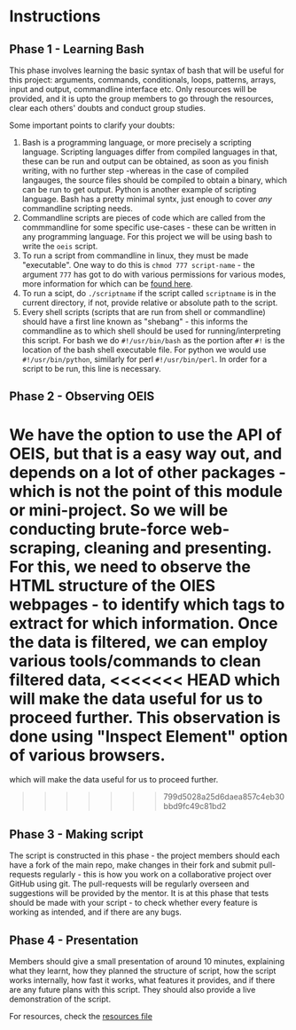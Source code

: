 # Instructions

## Phase 1 - Learning Bash

This phase involves learning the basic syntax of bash that will be useful for
this project: arguments, commands, conditionals, loops, patterns, arrays, input
and output, commandline interface etc. Only resources will be provided, and it
is upto the group members to go through the resources, clear each others'
doubts and conduct group studies.

Some important points to clarify your doubts:

1. Bash is a programming language, or more precisely a scripting language.
   Scripting languages differ from compiled languages in that, these can be run
   and output can be obtained, as soon as you finish writing, with no further
   step -whereas in the case of compiled langauges, the source files should be
   compiled to obtain a binary, which can be run to get output. Python is another
   example of scripting language. Bash has a pretty minimal syntx, just enough
   to cover _any_ commandline scripting needs.
2. Commandline scripts are pieces of code which are called from the commmandline
   for some specific use-cases - these can be written in any programming language.
   For this project we will be using bash to write the `oeis` script.
3. To run a script from commandline in linux, they must be made "executable".
   One way to do this is `chmod 777 script-name` - the argument `777` has got
   to do with various permissions for various modes, more information for which
   can be [found here](https://www.tutorialspoint.com/unix_commands/chmod.htm).
4. To run a scipt, do `./scriptname` if the script called `scriptname` is in
   the current directory, if not, provide relative or absolute path to the script.
5. Every shell scripts (scripts that are run from shell or commandline) should
   have a first line known as "shebang" - this informs the commandline as to
   which shell should be used for running/interpreting this script. For bash we do
   `#!/usr/bin/bash` as the portion after `#!` is the location of the bash shell
   executable file. For python we would use `#!/usr/bin/python`, similarly for perl
   `#!/usr/bin/perl`. In order for a script to be run, this line is necessary.

## Phase 2 - Observing OEIS

We have the option to use the API of OEIS, but that is a easy way out, and
depends on a lot of other packages - which is not the point of this module or
mini-project. So we will be conducting brute-force web-scraping, cleaning
and presenting. For this, we need to observe the HTML structure of the OIES
webpages - to identify which tags to extract for which information. Once the
data is filtered, we can employ various tools/commands to clean filtered data,
<<<<<<< HEAD
which will make the data useful for us to proceed further. This observation
is done using "Inspect Element" option of various browsers.
=======
which will make the data useful for us to proceed further.
>>>>>>> 799d5028a25d6daea857c4eb30bbd9fc49c81bd2

## Phase 3 - Making script

The script is constructed in this phase - the project members should each
have a fork of the main repo, make changes in their fork and submit pull-requests
regularly - this is how you work on a collaborative project over GitHub using
git. The pull-requests will be regularly overseen and suggestions will be
provided by the mentor. It is at this phase that tests should be made with your
script - to check whether every feature is working as intended, and if there
are any bugs.

## Phase 4 - Presentation

Members should give a small presentation of around 10 minutes, explaining
what they learnt, how they planned the structure of script, how the script
works internally, how fast it works, what features it provides, and if there
are any future plans with this script. They should also provide a live
demonstration of the script.

For resources, check the [resources file](./RESOURCES.md)
